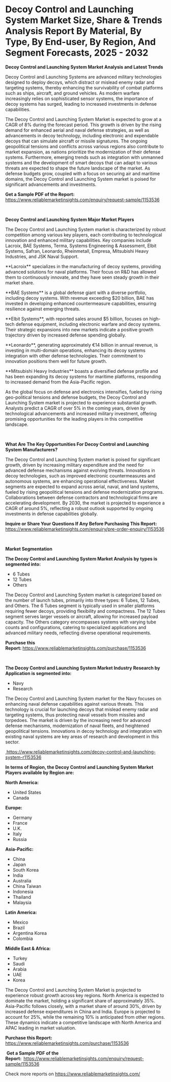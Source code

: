<p><h1>Decoy Control and Launching System Market Size, Share & Trends Analysis Report By Material, By Type, By End-user, By Region, And Segment Forecasts, 2025 - 2032</h1></p><p><strong>Decoy Control and Launching System Market Analysis and Latest Trends</strong></p>
<p><p>Decoy Control and Launching Systems are advanced military technologies designed to deploy decoys, which distract or mislead enemy radar and targeting systems, thereby enhancing the survivability of combat platforms such as ships, aircraft, and ground vehicles. As modern warfare increasingly relies on sophisticated sensor systems, the importance of decoy systems has surged, leading to increased investments in defense capabilities.</p><p>The Decoy Control and Launching System Market is expected to grow at a CAGR of 8% during the forecast period. This growth is driven by the rising demand for enhanced aerial and naval defense strategies, as well as advancements in decoy technology, including electronic and expendable decoys that can simulate aircraft or missile signatures. The ongoing geopolitical tensions and conflicts across various regions also contribute to market expansion, as nations prioritize the modernization of their defense systems. Furthermore, emerging trends such as integration with unmanned systems and the development of smart decoys that can adapt to various threats are expected to shape the future landscape of the market. As defense budgets grow, coupled with a focus on securing air and maritime domains, the Decoy Control and Launching System market is poised for significant advancements and investments.</p></p>
<p><strong>Get a Sample PDF of the Report:&nbsp;</strong> <a href="https://www.reliablemarketinsights.com/enquiry/request-sample/1153536?utm_campaign=2517&utm_medium=2&utm_source=Github&utm_content=ia&utm_term=28022025&utm_id=decoy-control-and-launching-system">https://www.reliablemarketinsights.com/enquiry/request-sample/1153536</a></p>
<p>&nbsp;</p>
<p><strong>Decoy Control and Launching System Major Market Players</strong></p>
<p><p>The Decoy Control and Launching System market is characterized by robust competition among various key players, each contributing to technological innovation and enhanced military capabilities. Key companies include Lacroix, BAE Systems, Terma, Systems Engineering & Assessment, Elbit Systems, Safran, Leonardo, Rheinmetall, Empresa, Mitsubishi Heavy Industries, and JSK Naval Support.</p><p>**Lacroix** specializes in the manufacturing of decoy systems, providing advanced solutions for naval platforms. Their focus on R&D has allowed them to continuously innovate, and they have seen steady growth in their market share.</p><p>**BAE Systems** is a global defense giant with a diverse portfolio, including decoy systems. With revenue exceeding $20 billion, BAE has invested in developing enhanced countermeasure capabilities, ensuring resilience against emerging threats.</p><p>**Elbit Systems**, with reported sales around $5 billion, focuses on high-tech defense equipment, including electronic warfare and decoy systems. Their strategic expansions into new markets indicate a positive growth trajectory driven by increased defense spending globally.</p><p>**Leonardo**, generating approximately €14 billion in annual revenue, is investing in multi-domain operations, enhancing its decoy systems integration with other defense technologies. Their commitment to innovation positions them well for future growth.</p><p>**Mitsubishi Heavy Industries** boasts a diversified defense profile and has been expanding its decoy systems for maritime platforms, responding to increased demand from the Asia-Pacific region.</p><p>As the global focus on defense and electronics intensifies, fueled by rising geo-political tensions and defense budgets, the Decoy Control and Launching System market is projected to experience substantial growth. Analysts predict a CAGR of over 5% in the coming years, driven by technological advancements and increased military investment, offering promising opportunities for the leading players in this competitive landscape.</p></p>
<p>&nbsp;</p>
<p><strong>What Are The Key Opportunities For Decoy Control and Launching System Manufacturers?</strong></p>
<p><p>The Decoy Control and Launching System market is poised for significant growth, driven by increasing military expenditure and the need for advanced defense mechanisms against evolving threats. Innovations in decoy technologies, such as improved electronic countermeasures and autonomous systems, are enhancing operational effectiveness. Market segments are expected to expand across aerial, naval, and land systems, fueled by rising geopolitical tensions and defense modernization programs. Collaborations between defense contractors and technological firms are accelerating development. By 2030, the market is projected to experience a CAGR of around 5%, reflecting a robust outlook supported by ongoing investments in defense capabilities globally.</p></p>
<p><strong>Inquire or Share Your Questions If Any Before Purchasing This Report:</strong> <a href="https://www.reliablemarketinsights.com/enquiry/pre-order-enquiry/1153536?utm_campaign=2517&utm_medium=2&utm_source=Github&utm_content=ia&utm_term=28022025&utm_id=decoy-control-and-launching-system">https://www.reliablemarketinsights.com/enquiry/pre-order-enquiry/1153536</a></p>
<p>&nbsp;</p>
<p><strong>Market Segmentation</strong></p>
<p><strong>The Decoy Control and Launching System Market Analysis by types is segmented into:</strong></p>
<p><ul><li>6 Tubes</li><li>12 Tubes</li><li>Others</li></ul></p>
<p><p>The Decoy Control and Launching System market is categorized based on the number of launch tubes, primarily into three types: 6 Tubes, 12 Tubes, and Others. The 6 Tubes segment is typically used in smaller platforms requiring fewer decoys, providing flexibility and compactness. The 12 Tubes segment serves larger vessels or aircraft, allowing for increased payload capacity. The Others category encompasses systems with varying tube counts and configurations, catering to specialized applications and advanced military needs, reflecting diverse operational requirements.</p></p>
<p><strong>Purchase this Report:&nbsp;</strong><a href="https://www.reliablemarketinsights.com/purchase/1153536?utm_campaign=2517&utm_medium=2&utm_source=Github&utm_content=ia&utm_term=28022025&utm_id=decoy-control-and-launching-system">https://www.reliablemarketinsights.com/purchase/1153536</a></p>
<p>&nbsp;</p>
<p><strong>The Decoy Control and Launching System Market Industry Research by Application is segmented into:</strong></p>
<p><ul><li>Navy</li><li>Research</li></ul></p>
<p><p>The Decoy Control and Launching System market for the Navy focuses on enhancing naval defense capabilities against various threats. This technology is crucial for launching decoys that mislead enemy radar and targeting systems, thus protecting naval vessels from missiles and torpedoes. The market is driven by the increasing need for advanced defense mechanisms, modernization of naval fleets, and heightened geopolitical tensions. Innovations in decoy technology and integration with existing naval systems are key areas of research and development in this sector.</p></p>
<p><a href="https://www.reliablemarketinsights.com/decoy-control-and-launching-system-r1153536?utm_campaign=2517&utm_medium=2&utm_source=Github&utm_content=ia&utm_term=28022025&utm_id=decoy-control-and-launching-system">&nbsp;https://www.reliablemarketinsights.com/decoy-control-and-launching-system-r1153536</a></p>
<p><strong>In terms of Region, the Decoy Control and Launching System Market Players available by Region are:</strong></p>
<p>
    <p> <strong> North America: </strong>
        <ul>
            <li>United States</li>
            <li>Canada</li>
        </ul>
        </p> 
    <p> <strong> Europe: </strong>
        <ul>
            <li>Germany</li>
            <li>France</li>
            <li>U.K.</li>
            <li>Italy</li>
            <li>Russia</li>
        </ul>
        </p> 
    <p> <strong> Asia-Pacific: </strong>
        <ul>
            <li>China</li>
            <li>Japan</li>
            <li>South Korea</li>
            <li>India</li>
            <li>Australia</li>
            <li>China Taiwan</li>
            <li>Indonesia</li>
            <li>Thailand</li>
            <li>Malaysia</li>
        </ul>
        </p> 
    <p> <strong> Latin America: </strong>
        <ul>
            <li>Mexico</li>
            <li>Brazil</li>
            <li>Argentina Korea</li>
            <li>Colombia</li>
        </ul>
        </p> 
    <p> <strong> Middle East & Africa: </strong>
        <ul>
            <li>Turkey</li>
            <li>Saudi</li>
            <li>Arabia</li>
            <li>UAE</li>
            <li>Korea</li>
        </ul>
    </p>
    </p>
<p><p>The Decoy Control and Launching System Market is projected to experience robust growth across key regions. North America is expected to dominate the market, holding a significant share of approximately 35%. Asia-Pacific follows closely, with a market share of around 30%, driven by increased defense expenditures in China and India. Europe is projected to account for 25%, while the remaining 10% is anticipated from other regions. These dynamics indicate a competitive landscape with North America and APAC leading in market valuation.</p></p>
<p><strong>Purchase this Report: </strong><a href="https://www.reliablemarketinsights.com/purchase/1153536?utm_campaign=2517&utm_medium=2&utm_source=Github&utm_content=ia&utm_term=28022025&utm_id=decoy-control-and-launching-system">https://www.reliablemarketinsights.com/purchase/1153536</a></p>
<p>&nbsp;<strong>Get a Sample PDF of the Report:&nbsp;&nbsp;</strong><a href="https://www.reliablemarketinsights.com/enquiry/request-sample/1153536?utm_campaign=2517&utm_medium=2&utm_source=Github&utm_content=ia&utm_term=28022025&utm_id=decoy-control-and-launching-system">https://www.reliablemarketinsights.com/enquiry/request-sample/1153536</a></p>
<p><strong></strong></p>
<p>Check more reports on <a href="https://www.reliablemarketinsights.com/?utm_campaign=2517&utm_medium=2&utm_source=Github&utm_content=ia&utm_term=28022025&utm_id=decoy-control-and-launching-system">https://www.reliablemarketinsights.com/</a></p>